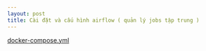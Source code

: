 ```yaml
---
layout: post
title: Cài đặt và cấu hình airflow ( quản lý jobs tập trung )
---
```


[docker-compose.yml](/file/airflow)